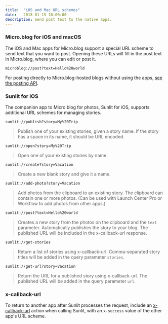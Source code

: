 ```yaml
---
title:  "iOS and Mac URL schemes"
date:   2018-01-15 10:00:00
description: Send post text to the native apps.
---
```


### Micro.blog for iOS and macOS

The iOS and Mac apps for Micro.blog support a special URL scheme to send text that you want to post. Opening these URLs will fill in the post text in Micro.blog, where you can edit or post it.

```
microblog://post?text=Hello%20world
```

For posting directly to Micro.blog-hosted blogs without using the apps, [see the posting API](http://help.micro.blog/2017/api-posting/).

### Sunlit for iOS

The companion app to Micro.blog for photos, Sunlit for iOS, supports additional URL schemes for managing stories.

```
sunlit://publish?story=My%20Trip
```

> Publish one of your existing stories, given a story name. If the story has a space in its name, it should be URL encoded.

```
sunlit://open?story=My%20Trip
```

> Open one of your existing stories by name.

```
sunlit://create?story=Vacation
```

> Create a new blank story and give it a name.

```
sunlit://add-photo?story=Vacation
```

> Add photos from the clipboard to an existing story. The clipboard can contain one or more photos. (Can be used with Launch Center Pro or Workflow to add photos from other apps.)

```
sunlit://post?text=Hello%20world
```

> Creates a new story from the photos on the clipboard and the `text` parameter. Automatically publishes the story to your blog. The published URL will be included in the x-callback-url response.

```
sunlit://get-stories
```

> Return a list of stories using x-callback-url. Comma-separated story titles will be added in the query parameter `stories`.

```
sunlit://get-url?story=Vacation
```

> Return the URL for a published story using x-callback-url. The published URL will be added in the query parameter `url`.

### x-callback-url

To return to another app after Sunlit processes the request, include an [x-callback-url](http://x-callback-url.com/) action when calling Sunlit, with an `x-success` value of the other app's URL scheme.